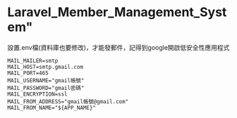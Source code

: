 # Laravel_Member_Management_System" 

設置.env檔(資料庫也要修改)，才能發郵件，記得到google開啟低安全性應用程式

```
MAIL_MAILER=smtp
MAIL_HOST=smtp.gmail.com
MAIL_PORT=465
MAIL_USERNAME="gmail帳號"
MAIL_PASSWORD="gmail密碼"
MAIL_ENCRYPTION=ssl
MAIL_FROM_ADDRESS="gmail帳號@gmail.com"
MAIL_FROM_NAME="${APP_NAME}"
```
